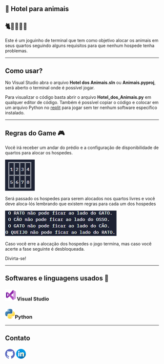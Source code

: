 <h2>🏨 Hotel para animais</h2>
<h2>🐈🐩🐀🦴🧀</h2>

Este é um joguinho de terminal que tem como objetivo alocar os animais em seus quartos seguindo alguns requisitos para que nenhum hospede tenha problemas. 

------

<h2>Como usar?</h2>

No Visual Studio abra o arquivo **Hotel dos Animais.sln** ou **Animais.pyproj**, será aberto o terminal onde é possível jogar.

Para visualizar o código basta abrir o arquivo **Hotel_dos_Animais.py** em qualquer editor de código. Também é possível copiar o código e colocar em um arquivo Python no <a href="https://replit.com/">replit</a> para jogar sem ter nenhum software específico instalado.

------

<h2>Regras do Game 🎮</h2>

Você irá receber um andar do prédio e a configuração de disponibilidade de quartos para alocar os hospedes.

<img src="./imageReadMe/quartos.png">

Será passado os hospedes para serem alocados nos quartos livres e você deve aloca-lós lembrando que existem regras para cada um dos hospedes

<img src="./imageReadMe/regras.png">

Caso você erre a alocação dos hospedes o jogo termina, mas caso você acerte a fase seguinte é desbloqueada.

Divirta-se!

------

## Softwares  e linguagens usados 💾

### <img src="./imageReadMe/icons8-visual-studio-48.png" style="zoom:80%;" >Visual Studio   

###      <img src="./imageReadMe/python.png">Python

------



## Contato

### <a href="https://github.com/Aristimunho"><img src="./imageReadMe/github.png"></a> <a href="https://www.linkedin.com/in/abraão-aristimunho-23a784223/"><img src="./imageReadMe/linkedin.png"></a>

